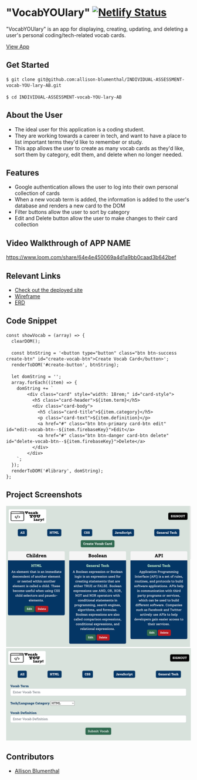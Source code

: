 # "VocabYOUlary" [![Netlify Status](https://api.netlify.com/api/v1/badges/6ea9bf80-ebe1-4973-868b-4b1bb6002c72/deploy-status)](https://app.netlify.com/sites/blumenthal-vocab-you-lary/deploys)

"VocabYOUlary" is an app for displaying, creating, updating, and deleting a user's personal coding/tech-related vocab cards.

[View App](https://blumenthal-vocab-you-lary.netlify.app/)

## Get Started 
```
$ git clone git@github.com:allison-blumenthal/INDIVIDUAL-ASSESSMENT-vocab-YOU-lary-AB.git

$ cd INDIVIDUAL-ASSESSMENT-vocab-YOU-lary-AB
```

## About the User 
- The ideal user for this application is a coding student.
- They are working towards a career in tech, and want to have a place to list important terms they'd like to remember or study.
- This app allows the user to create as many vocab cards as they'd like, sort them by category, edit them, and delete when no longer needed. 

## Features 
- Google authentication allows the user to log into their own personal collection of cards
- When a new vocab term is added, the information is added to the user's database and renders a new card to the DOM
- Filter buttons allow the user to sort by category
- Edit and Delete button allow the user to make changes to their card collection

## Video Walkthrough of APP NAME
https://www.loom.com/share/64e4e450069a4d1a9bb0caad3b642bef

## Relevant Links <!-- Link to all the things that are required outside of the ones that have their own section -->
- [Check out the deployed site](https://blumenthal-vocab-you-lary.netlify.app/)
- [Wireframe](https://docs.google.com/presentation/d/1d_CY6ux7L26Ft-ef9gs1dnx38CCsWRFtSJTZ1dn3Huk/edit?usp=sharing)
- [ERD](https://dbdiagram.io/d/63857674c9abfc611175c760) 

## Code Snippet

```
const showVocab = (array) => {
  clearDOM();

  const btnString = '<button type="button" class="btn btn-success create-btn" id="create-vocab-btn">Create Vocab Card</button>';
  renderToDOM('#create-button', btnString);

  let domString = '';
  array.forEach((item) => {
    domString += `
        <div class="card" style="width: 18rem;" id="card-style">
          <h5 class="card-header">${item.term}</h5>
          <div class="card-body">
            <h5 class="card-title">${item.category}</h5>
            <p class="card-text">${item.definition}</p>
            <a href="#" class="btn btn-primary card-btn edit" id="edit-vocab-btn--${item.firebaseKey}">Edit</a>
            <a href="#" class="btn btn-danger card-btn delete" id="delete-vocab-btn--${item.firebaseKey}">Delete</a>
          </div>
        </div>
    `;
  });
  renderToDOM('#library', domString);
};
```

## Project Screenshots <!-- These can be inside of your project. Look at the repos from class and see how the images are included in the readme -->
<img width="1148" alt="Screenshot of Cards" src="assets/cardsScreenshot.png">
<img width="1148" alt="Screenshot of Form" src="assets/formScreenshot.png">

## Contributors
- [Allison Blumenthal](https://github.com/allison-blumenthal)
